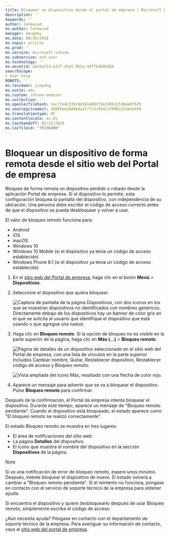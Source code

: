 ```yaml
---
title: Bloquear un dispositivo desde el portal de empresa | Microsoft Docs
description: ''
keywords: ''
author: lenewsad
ms.author: lanewsad
manager: dougeby
ms.date: 08/28/2018
ms.topic: article
ms.prod: ''
ms.service: microsoft-intune
ms.subservice: end-user
ms.technology: ''
ms.assetid: adc6af23-b22f-42e5-955a-4dffbdb8b42b
searchScope:
- User help
ROBOTS: ''
ms.reviewer: jieyang
ms.suite: ems
ms.custom: intune-enduser
ms.collection: ''
ms.openlocfilehash: 1ac77e4c539c8d5614001f9a326b32536ee07629
ms.sourcegitcommit: 3d895be2844bda2177c2c85dc2f09612a1be5490
ms.translationtype: HT
ms.contentlocale: es-ES
ms.lasthandoff: 03/13/2020
ms.locfileid: "79336490"
---
```

# <a name="remotely-lock-your-device-from-the-company-portal-website"></a>Bloquear un dispositivo de forma remota desde el sitio web del Portal de empresa

Bloquee de forma remota un dispositivo perdido o robado desde la aplicación Portal de empresa. Si el dispositivo lo permite, esta configuración bloquea la pantalla del dispositivo, con independencia de su ubicación. Una persona debe escribir el código de acceso correcto antes de que el dispositivo se pueda desbloquear y volver a usar.   

El valor de bloqueo remoto funciona para:

* Android
* iOS
* macOS
* Windows 10
* Windows 10 Mobile (si el dispositivo ya tenía un código de acceso establecido)
* Windows Phone 8.1 (si el dispositivo ya tenía un código de acceso establecido)  

1. En el [sitio web del Portal de empresa](https://portal.manage.microsoft.com), haga clic en el botón __Menú__ > __Dispositivos__.  

2. Seleccione el dispositivo que quiera bloquear.  

    ![Captura de pantalla de la página Dispositivos, con dos iconos en los que se muestran dispositivos no identificados con nombres genéricos. Directamente debajo de los dispositivos hay un banner de color gris en el que se solicita al usuario que identifique el dispositivo que está usando o que agregue uno nuevo.](./media/rename-reset-device-step2-1808.png) 

3. Haga clic en **Bloqueo remoto**. Si la opción de bloqueo no es visible en la parte superior de la página, haga clic en **Más (...)**  > **Bloqueo remoto**.  

   ![Página de detalles de un dispositivo seleccionado en el sitio web del Portal de empresa, con una lista de vínculos en la parte superior incluidos Cambiar nombre, Quitar, Restablecer dispositivo, Restablecer código de acceso y Bloqueo remoto. ](./media/rename-reset-device-1808.png) 

    ![Vista ampliada del icono Más, resaltado con una flecha de color rojo.](./media/rename-reset-device-step3-more-1808.png)    

4. Aparece un mensaje para advertir que se va a bloquear el dispositivo. Pulse **Bloqueo remoto** para confirmar.

Después de la confirmación, el Portal de empresa intenta bloquear el dispositivo. Durante este tiempo, aparece un mensaje de "Bloqueo remoto pendiente". Cuando el dispositivo está bloqueado, el estado aparece como "El bloqueo remoto se realizó correctamente".  

El estado Bloqueo remoto se muestra en tres lugares:

* El área de notificaciones del sitio web.
* La página **Detalles** del dispositivo.
* El icono que muestra el nombre del dispositivo en la sección **Dispositivos** de la página.  

> [!Note]
> Si ve una notificación de error de bloqueo remoto, espere unos minutos. Después, intente bloquear el dispositivo de nuevo. El estado volverá a cambiar a "Bloqueo remoto pendiente". Si el reintento no funciona, póngase en contacto con el servicio de soporte técnico de la empresa para obtener ayuda.

Si encuentra el dispositivo y quiere desbloquearlo después de usar Bloqueo remoto, simplemente escriba el código de acceso.  

¿Aún necesita ayuda? Póngase en contacto con el departamento de soporte técnico de la empresa. Para averiguar su información de contacto, vaya al [sitio web del portal de empresa](https://go.microsoft.com/fwlink/?linkid=2010980).
